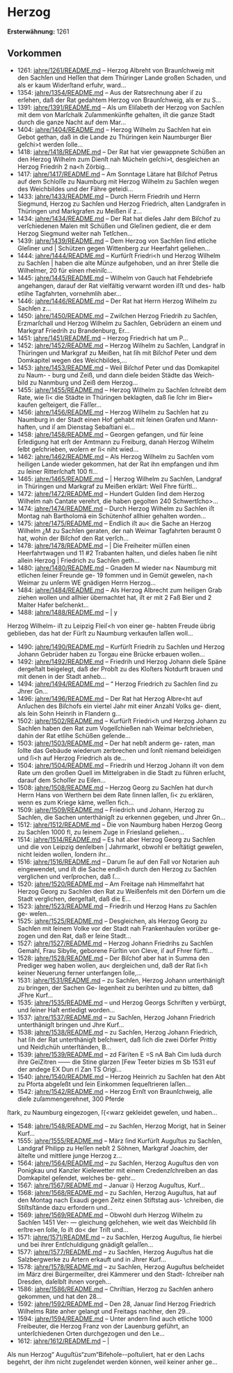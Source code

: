 # Herzog

**Ersterwähnung:** 1261

## Vorkommen
- 1261: [jahre/1261/README.md](../jahre/1261/README.md) – Herzog Albreht von Braunſchweig mit den Sachſen
und Heſſen that dem Thüringer Lande großen Schaden,
und als er kaum Widerſtand erfuhr, ward...
- 1354: [jahre/1354/README.md](../jahre/1354/README.md) – Aus der Ratsrechnung aber iſ zu erſehen, daß der Rat
gedahtem Herzog von Braunſchweig, als er zu S...
- 1391: [jahre/1391/README.md](../jahre/1391/README.md) – Als um Eliſabeth der Herzog von Sachſen mit dem
von Marſchalk Zuſammenkünfte gehalten, iſt die ganze
Stadt durch die ganze Nacht auf dem Mar...
- 1404: [jahre/1404/README.md](../jahre/1404/README.md) – Herzog Wilhelm zu Sachſen hat ein Gebot gethan,
daß in die Lande zu Thüringen kein Naumburger Bier
geſchi>t werden ſolle...
- 1418: [jahre/1418/README.md](../jahre/1418/README.md) – Der Rat hat vier gewappnete Schüßen an den Herzog
Wilhelm zum Dienſt nah Mücheln geſchi>t, desgleichen
an Herzog Friedrih 2 na<h Zörbig...
- 1417: [jahre/1417/README.md](../jahre/1417/README.md) – Am Sonntage Lätare hat Biſchof Petrus auf dem
Schloſſe zu Naumburg mit Herzog Wilhelm zu Sachſen
wegen des Weichbildes und der Fähre geteidi...
- 1433: [jahre/1433/README.md](../jahre/1433/README.md) – Durch Herrn Friedrih und Herrn Siegmund, Herzog
zu Sachſen und Herzog Friedrich, alten Landgrafen in
Thüringen und Markgrafen zu Meißen iſ z...
- 1434: [jahre/1434/README.md](../jahre/1434/README.md) – Der Rat hat dieſes Jahr dem Biſchof zu verſchiedenen
Malen mit Schüßen und Gleſinen gedient, die er dem
Herzog Siegmund weiter nah Tetſchen...
- 1439: [jahre/1439/README.md](../jahre/1439/README.md) – Dem Herzog von Sachſen ſind etliche Gleſiner und
| Schützen gegen Wittenberg zur Heerfahrt geliehen...
- 1444: [jahre/1444/README.md](../jahre/1444/README.md) – Kurfürſt Friedri<h und Herzog Wilhelm zu Sachſen |
haben die alte Münze aufgehoben, und an ihrer Stelle
die Wilhelmer, 20 für einen rheiniſc...
- 1445: [jahre/1445/README.md](../jahre/1445/README.md) – Wilhelm von Gauch hat Fehdebriefe angehangen,
darauf der Rat vielfältig verwarnt worden iſﬅ und des-
halb etlihe Tagfahrten, vornehmlih aber...
- 1446: [jahre/1446/README.md](../jahre/1446/README.md) – Der Rat hat Herrn Herzog Wilhelm zu Sachſen
z...
- 1450: [jahre/1450/README.md](../jahre/1450/README.md) – Zwiſchen Herzog Friedrih zu Sachſen, Erzmarſchall
und Herzog Wilhelm zu Sachſen, Gebrüdern an einem
und Markgraf Friedrih zu Brandenburg, Er...
- 1451: [jahre/1451/README.md](../jahre/1451/README.md) – Herzog Friedri<h hat um P...
- 1452: [jahre/1452/README.md](../jahre/1452/README.md) – Herzog Wilhelm zu Sachſen, Landgraf in Thüringen
und Markgraf zu Meißen, hat ſih mit Biſchof Peter und
dem Domkapitel wegen des Weichbildes,...
- 1453: [jahre/1453/README.md](../jahre/1453/README.md) – Weil Biſchof Peter und das Domkapitel zu Naum- -
burg und Zeiß, und dann dieſe beiden Städte das Weich-
bild zu Nanmburg und Zeiß dem Herzog...
- 1455: [jahre/1455/README.md](../jahre/1455/README.md) – Herzog Wilhelm zu Sachſen ſchreibt dem Rate, wie ſi<
die Städte in Thüringen beklagten, daß ſie ſchr im Bier=
kaufen geſteigert, die Fäſſer...
- 1456: [jahre/1456/README.md](../jahre/1456/README.md) – Herzog Wilhelm zu Sachſen hat zu Naumburg in der
Stadt einen Hof gehabt mit ſeinen Grafen und Mann-
haften, und iſ am Dienstag Sebaſtiani ei...
- 1458: [jahre/1458/README.md](../jahre/1458/README.md) – Georgen gefangen, und für ſeine Erledigung hat erſt
der Amtmann zu Freiburg, danah Herzog Wilhelm ſelbt
geſchrieben, woſern er ſi< niht wied...
- 1462: [jahre/1462/README.md](../jahre/1462/README.md) – Als Herzog Wilhelm zu Sachſen vom heiligen Lande
wieder gekommen, hat der Rat ihn empfangen und ihm
zu ſeiner Ritterſchaft 100 fl...
- 1465: [jahre/1465/README.md](../jahre/1465/README.md) – |
Herzog Wilhelm zu Sachſen, Landgraf in Thüringen
und Markgraf zu Meißen erklärt: Weil Fhre fürſtl...
- 1472: [jahre/1472/README.md](../jahre/1472/README.md) – Hundert Gulden ſind dem Herzog Wilhelm nah
Cantate verehrt, die haben gegolten 240 Schwertſcho>...
- 1474: [jahre/1474/README.md](../jahre/1474/README.md) – Durch Herzog Wilhelm zu Sachſen iſt Montag nah
Bartholomä ein Schütenhof allhier gehalten worden...
- 1475: [jahre/1475/README.md](../jahre/1475/README.md) – Endlich iſt au< die Sache an Herzog Wilhelm
¿M zu Sachſen geraten, der nah Weimar Tagfahrten beraumt
0 hat, wohin der Biſchof den Rat verſch...
- 1478: [jahre/1478/README.md](../jahre/1478/README.md) – | Die Freiheiter müſſen einen Heerfahrtwagen und 11
#2 Trabanten halten, und dieſes haben ſie niht allein Herzog
| Friedrich zu Sachſen geth...
- 1480: [jahre/1480/README.md](../jahre/1480/README.md) – Gnaden
M wieder na< Naumburg mit etlichen ſeiner Freunde ge-
19 fommen und in Gemüt geweſen, na<h Weimar zu unſerm
WE gnädigen Herrn Herzog...
- 1484: [jahre/1484/README.md](../jahre/1484/README.md) – Als Herzog Albrecht zum heiligen Grab ziehen wollen
und allhier übernachtet hat, iſt er mit 2 Faß Bier und
2 Malter Hafer beſchenkt...
- 1488: [jahre/1488/README.md](../jahre/1488/README.md) – | y

Herzog Wilhelm- iſt zu Leipzig Fleiſ<h von einer ge-
habten Freude übrig geblieben, das hat der Fürſt zu
Naumburg verkaufen laſſen woll...
- 1490: [jahre/1490/README.md](../jahre/1490/README.md) – Kurfürſt Friedrih zu Sachſen und Herzog Johann
Gebrüder haben zu Torgau eine Brücke erbauen wollen...
- 1492: [jahre/1492/README.md](../jahre/1492/README.md) – Friedrih und Herzog
Johann dieſe Späne dergeſtalt beigelegt, daß der Probſt
zu des Kloſters Notdurft brauen und mit denen in der
Stadt anheb...
- 1494: [jahre/1494/README.md](../jahre/1494/README.md) – “ Herzog Friedrich zu Sachſen ſind zu Jhrer Gn...
- 1496: [jahre/1496/README.md](../jahre/1496/README.md) – Der Rat hat Herzog Albre<ht auf Anſuchen des
Biſchofs ein viertel Jahr mit einer Anzahl Volks ge-
dient, als ſein Sohn Heinrih in Flandern g...
- 1502: [jahre/1502/README.md](../jahre/1502/README.md) – Kurfürſt Friedri<h und Herzog Johann zu Sachſen
haben den Rat zum Vogelſchießen nah Weimar beſchrieben,
dahin der Rat etlihe Schüßen geſende...
- 1503: [jahre/1503/README.md](../jahre/1503/README.md) – Der hat nebſt anderm ge-
raten, man ſollte das Gebäude wiederum zerbrechen und
ſonſt niemand beleidigen und ſi<h auf Herzog Friedrich
als de...
- 1504: [jahre/1504/README.md](../jahre/1504/README.md) – Friedrih und Herzog Johann iſt von dem Rate
um den großen Quell im Mittelgraben in die Stadt zu
führen erſucht, darauf dem Schoſſer zu Eiſen...
- 1508: [jahre/1508/README.md](../jahre/1508/README.md) – Herzog Georg zu Sachſen hat dur<h Herrn Hans von
Werthern bei dem Rate ſinnen laſſen, ſi< zu erklären,
wenn es zum Kriege käme, weſſen fich...
- 1509: [jahre/1509/README.md](../jahre/1509/README.md) – Friedrich
und Johann, Herzog zu Sachſen, die Sachen unterthänigſt
zu erkennen gegeben, und Jhrer Gn...
- 1512: [jahre/1512/README.md](../jahre/1512/README.md) – Die von Naumburg haben Herzog Georg zu Sachſen
1000 fl, zu ſeinem Zuge in Friesland geliehen...
- 1514: [jahre/1514/README.md](../jahre/1514/README.md) – Es hat aber
Herzog Georg zu Sachſen und die von Leipzig denſelben |
Jahrmarkt, obwohl er beſtätigt geweſen, nicht leiden wollen,
ſondern ihr...
- 1516: [jahre/1516/README.md](../jahre/1516/README.md) – Darum ſie auf den Fall vor Notarien
auh eingewendet, und iſt die Sache endli<h durch den
Herzog zu Sachſen verglichen und verſprochen, daß ſ...
- 1520: [jahre/1520/README.md](../jahre/1520/README.md) – Am Freitage nah Himmelfahrt hat Herzog Georg zu
Sachſen den Rat zu Weißenfels mit den Dörfern um die
Stadt verglichen, dergeſtalt, daß die E...
- 1523: [jahre/1523/README.md](../jahre/1523/README.md) – Friedrih und Herzog Hans zu Sachſen ge-
weſen...
- 1525: [jahre/1525/README.md](../jahre/1525/README.md) – Desgleichen, als Herzog Georg zu Sachſen mit ſeinem
Volke vor der Stadt nah Frankenhauſen vorüber ge-
zogen und den Rat, daß er ſeine Stadt...
- 1527: [jahre/1527/README.md](../jahre/1527/README.md) – Herzog Johann Friedrihs zu Sachſen Gemahl, Frau
Sibylle, geborene Fürſtin von Cleve, iſ auf Fhrer fürftl...
- 1528: [jahre/1528/README.md](../jahre/1528/README.md) – Der Biſchof aber hat in
Summa den Prediger weg haben wollen, au< dergleichen
und, daß der Rat ſi<h keiner Neuerung ferner unterfangen
ſolle,...
- 1531: [jahre/1531/README.md](../jahre/1531/README.md) – zu Sachſen,
Herzog Johann unterthänigſt zu bringen, der Sachen Ge-
legenheit zu berihten und zu bitten, daß JFhre Kurf...
- 1535: [jahre/1535/README.md](../jahre/1535/README.md) – und Herzog Georgs Schriften
y verbürgt, und ſeiner Haſt entledigt worden...
- 1537: [jahre/1537/README.md](../jahre/1537/README.md) – zu Sachſen, Herzog Johann
Friedrich unterthänigſt bringen und Jhre Kurf...
- 1538: [jahre/1538/README.md](../jahre/1538/README.md) – zu Sachſen, Herzog Johann Friedrich,
hat ſih der Rat unterthänigſt beſchwert, daß ſich die zwei
Dörfer Prittiy und Neid\chüh unterſtänden, B...
- 1539: [jahre/1539/README.md](../jahre/1539/README.md) – zd Färïten E =S
nA Bah Cim Iudà durch ihre GeiZitren ——
die Stine glarzen [Few Teeter bizies m
Sb 1531 euf der andege EX Dun rl Zan TS
Origi...
- 1540: [jahre/1540/README.md](../jahre/1540/README.md) – Herzog Heinrich zu Sachſen hat den Abt zu Pforta
abgeſeßt und ſein Einkommen ſequeſtrieren laſſen...
- 1542: [jahre/1542/README.md](../jahre/1542/README.md) – Herzog Ernſt von
Braunſchweig, alle dieſe zuſammengerehnet, 300 Pferde

ſtark, zu Naumburg eingezogen, ſ{<warz gekleidet geweſen,
und haben...
- 1548: [jahre/1548/README.md](../jahre/1548/README.md) – zu Sachſen, Herzog Morigt, hat in Seiner
Kurf...
- 1555: [jahre/1555/README.md](../jahre/1555/README.md) – März ſind Kurfürſt Auguſtus zu Sachſen,
Landgraf Philipp zu Heſſen nebſt 2 Söhnen, Markgraf
Joachim, der älteſte und mittlere junge Herzog z...
- 1564: [jahre/1564/README.md](../jahre/1564/README.md) – zu Sachſen, Herzog Auguſtus
den von Ponigkau und Kanzler Kieſewetter mit einem
Credenzſchreiben an das Domkapitel geſendet, welches be-
gehr...
- 1567: [jahre/1567/README.md](../jahre/1567/README.md) – Januar i} Herzog Auguſtus, Kurf...
- 1568: [jahre/1568/README.md](../jahre/1568/README.md) – zu Sachſen, Herzog Auguſtus, hat auf den
Montag nach Exaudi gegen Zeitz einen Stiftstag aus-
\chreiben, die Stiſtsſtände dazu erfordern und...
- 1569: [jahre/1569/README.md](../jahre/1569/README.md) – Obwohl durh Herzog Wilhelm zu Sachſen 1451 Ver-
— gleichung geſchehen, wie weit das Weichbild ſih erſtre>en
ſolle, ſo iſt do< der Triſt und...
- 1571: [jahre/1571/README.md](../jahre/1571/README.md) – zu Sachſen, Herzog
Auguſtus, ſie hierbei und bei ihrer Entſchuldigung gnädigſt
gelaſſen...
- 1577: [jahre/1577/README.md](../jahre/1577/README.md) – zu Sachſen, Herzog Auguſtus hat die
Salzbergwerke zu Artern erkauft und in Jhrer Kurf...
- 1578: [jahre/1578/README.md](../jahre/1578/README.md) – zu Sachſen, Herzog Auguſtus beſcheidet im
März drei Bürgermeiſter, drei Kämmerer und den Stadt-
ſchreiber nah Dresden, daſelbſt ihnen vorgeh...
- 1586: [jahre/1586/README.md](../jahre/1586/README.md) – Chriſtian, Herzog zu Sachſen
anhero gekommen, und hat den 28...
- 1592: [jahre/1592/README.md](../jahre/1592/README.md) – Den 28, Januar ſind Herzog Friedrich Wilhelms Räte
anher gelangt und Freitags nachher, den 29...
- 1594: [jahre/1594/README.md](../jahre/1594/README.md) – Unter andern ſind
auch etliche 1000 Freibeuter, die Herzog Franz von der
Lauenburg geführt, an unterſchiedenen Orten durchgezogen
und den Le...
- 1612: [jahre/1612/README.md](../jahre/1612/README.md) – |

Als nun Herzog“ Auguſtüs“zum“Bifehoſe--poſtuliert, hat
er den Lachs begehrt, der ihm nicht zugeſendet werden können,
weil keiner anher ge...
